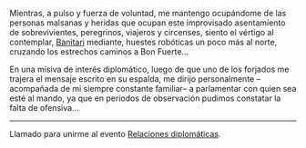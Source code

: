 Mientras, a pulso y fuerza de voluntad, me mantengo ocupándome de las personas malsanas y heridas que ocupan este improvisado asentamiento de sobrevivientes, peregrinos, viajeros y circenses, siento el vértigo al contemplar, [Banitari](../../../!EVENTOS/NPC´s/Banitari.md) mediante, huestes robóticas un poco más al norte, cruzando los estrechos caminos a Bon Fuerte…

En una misiva de interés diplomático, luego de que uno de los forjados me trajera el mensaje escrito en su espalda, me dirijo personalmente –acompañada de mi siempre constante familiar– a parlamentar con quien sea esté al mando, ya que en periodos de observación pudimos constatar la falta de ofensiva…

---

Llamado para unirme al evento [Relaciones diplomáticas](../../../!EVENTOS/Relaciones%20diplomáticas.md).